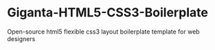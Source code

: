 Giganta-HTML5-CSS3-Boilerplate
==============================

Open-source html5 flexible css3 layout boilerplate template for web designers
